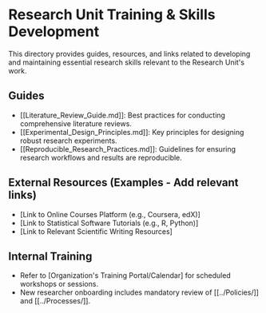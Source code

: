 # Research Unit Training & Skills Development

This directory provides guides, resources, and links related to developing and maintaining essential research skills relevant to the Research Unit's work.

## Guides

*   [[Literature_Review_Guide.md]]: Best practices for conducting comprehensive literature reviews.
*   [[Experimental_Design_Principles.md]]: Key principles for designing robust research experiments.
*   [[Reproducible_Research_Practices.md]]: Guidelines for ensuring research workflows and results are reproducible.

## External Resources (Examples - Add relevant links)

*   [Link to Online Courses Platform (e.g., Coursera, edX)]
*   [Link to Statistical Software Tutorials (e.g., R, Python)]
*   [Link to Relevant Scientific Writing Resources]

## Internal Training

*   Refer to [Organization's Training Portal/Calendar] for scheduled workshops or sessions.
*   New researcher onboarding includes mandatory review of [[../Policies/]] and [[../Processes/]]. 